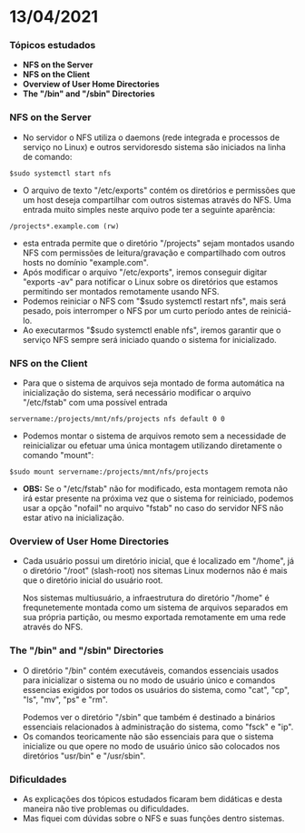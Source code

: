 # 13/04/2021

### Tópicos estudados

* **NFS on the Server**
* **NFS on the Client**
* **Overview of User Home Directories**
* **The "/bin" and "/sbin" Directories** 

### NFS on the Server

* No servidor o NFS utiliza o daemons (rede integrada e processos de serviço no Linux) e outros servidoresdo sistema são iniciados na linha de comando:

```
$sudo systemctl start nfs
```
* O arquivo de texto "/etc/exports" contém os diretórios e permissões que um host deseja compartilhar com outros sistemas através do NFS. Uma entrada muito simples neste arquivo pode ter a seguinte aparência:
 
 ```
/projects*.example.com (rw)
```  
* esta entrada permite que o diretório "/projects" sejam montados usando NFS com permissões de leitura/gravação e compartilhado com outros hosts no domínio "example.com".
* Após modificar o arquivo "/etc/exports", iremos conseguir digitar "exports -av" para notificar o Linux sobre os diretórios que estamos permitindo ser montados remotamente usando NFS.
* Podemos reiniciar o NFS com "$sudo systemctl restart nfs", mais será pesado, pois interromper o NFS por um curto período antes de reiniciá-lo.
* Ao executarmos "$sudo systemctl enable nfs", iremos garantir que o serviço NFS sempre será iniciado quando o sistema for inicializado.
  
### NFS on the Client

* Para que o sistema de arquivos seja montado de forma automática na inicialização do sistema, será necessário modificar o arquivo "/etc/fstab" com uma possível entrada

 ```
servername:/projects/mnt/nfs/projects nfs default 0 0
```  

* Podemos montar o sistema de arquivos remoto sem a necessidade de reinicializar ou efetuar uma única montagem utilizando diretamente o comando "mount":
  
 ```
$sudo mount servername:/projects/mnt/nfs/projects
```  

* **OBS:** Se o "/etc/fstab" não for modificado, esta montagem remota não irá estar presente na próxima vez que o sistema for reiniciado, podemos usar a opção "nofail" no arquivo "fstab" no caso do servidor NFS não estar ativo na inicialização.

### Overview of User Home Directories

* Cada usuário possui um diretório inicial, que é localizado em "/home", já o diretório "/root" (slash-root) nos sitemas Linux modernos não é mais que o diretório inicial do usuário root.</p>
Nos sistemas multiusuário, a infraestrutura do diretório "/home" é frequnetemente montada como um sistema de arquivos separados em sua própria partição, ou mesmo exportada remotamente em uma rede através do NFS.

### The "/bin" and "/sbin" Directories

* O diretório "/bin" contém executáveis, comandos essenciais usados para inicializar o sistema ou no modo de usuário único e comandos essencias exigidos por todos os usuários do sistema, como "cat", "cp", "ls", "mv", "ps" e "rm".</p>
Podemos ver o diretório "/sbin" que também é destinado a binários essenciais relacionados à administração do sistema, como "fsck" e "ip".
* Os comandos teoricamente não são essenciais para que o sistema inicialize ou que opere no modo de usuário único são colocados nos diretórios "usr/bin" e "/usr/sbin".

### Dificuldades

* As explicações dos tópicos estudados ficaram  bem didáticas e desta maneira não tive problemas ou dificuldades.
* Mas fiquei com dúvidas sobre o NFS e suas funções dentro sistemas.
